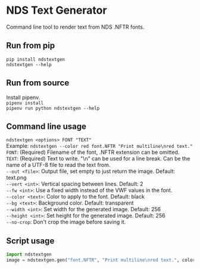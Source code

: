 # NDS Text Generator
Command line tool to render text from NDS .NFTR fonts.  
## Run from pip
`pip install ndstextgen`  
`ndstextgen --help`  
## Run from source
Install pipenv.  
`pipenv install`  
`pipenv run python ndstextgen --help`  
## Command line usage
`ndstextgen <options> FONT "TEXT"`  
Example: `ndstextgen --color red font.NFTR "Print multiline\nred text."`  
`FONT`: (Required) Filename of the font, .NFTR extension can be omitted.  
`TEXT`: (Required) Text to write. "\\n" can be used for a line break. Can be the name of a UTF-8 file to read the text from.  
`--out <file>`: Output file, set empty to just return the image. Default: text.png  
`--vert <int>`: Vertical spacing between lines. Default: 2  
`--fw <int>`: Use a fixed width instead of the VWF values in the font.  
`--color <text>`: Color to apply to the font. Default: black  
`--bg <text>`: Background color. Default: transparent  
`--width <int>`: Set width for the generated image. Default: 256  
`--height <int>`: Set height for the generated image. Default: 256  
`--no-crop`: Don't crop the image before saving it.  
## Script usage
```python
import ndstextgen
image = ndstextgen.gen("font.NFTR", "Print multiline\nred text.", color="red")
```
